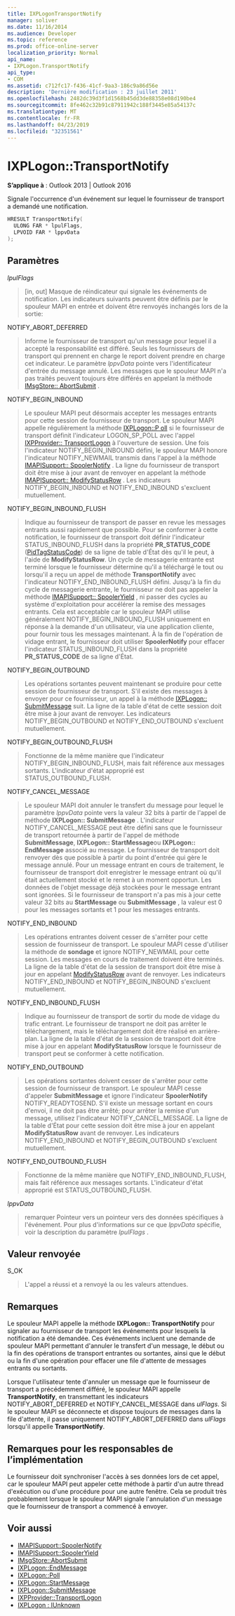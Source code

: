 ```yaml
---
title: IXPLogonTransportNotify
manager: soliver
ms.date: 11/16/2014
ms.audience: Developer
ms.topic: reference
ms.prod: office-online-server
localization_priority: Normal
api_name:
- IXPLogon.TransportNotify
api_type:
- COM
ms.assetid: c712fc17-f436-41cf-9aa3-186c9a86d56e
description: 'Dernière modification : 23 juillet 2011'
ms.openlocfilehash: 2482dc39d3f1d1568b45dd3de88358e08d190be4
ms.sourcegitcommit: 8fe462c32b91c87911942c188f3445e85a54137c
ms.translationtype: MT
ms.contentlocale: fr-FR
ms.lasthandoff: 04/23/2019
ms.locfileid: "32351561"
---
```

# <a name="ixplogontransportnotify"></a>IXPLogon::TransportNotify

**S’applique à** : Outlook 2013 | Outlook 2016 
  
Signale l'occurrence d'un événement sur lequel le fournisseur de transport a demandé une notification.
  
```cpp
HRESULT TransportNotify(
  ULONG FAR * lpulFlags,
  LPVOID FAR * lppvData
);
```

## <a name="parameters"></a>Paramètres

 _lpulFlags_
  
> [in, out] Masque de réindicateur qui signale les événements de notification. Les indicateurs suivants peuvent être définis par le spouleur MAPI en entrée et doivent être renvoyés inchangés lors de la sortie:
    
NOTIFY_ABORT_DEFERRED 
  
> Informe le fournisseur de transport qu'un message pour lequel il a accepté la responsabilité est différé. Seuls les fournisseurs de transport qui prennent en charge le report doivent prendre en charge cet indicateur. Le paramètre _lppvData_ pointe vers l'identificateur d'entrée du message annulé. Les messages que le spouleur MAPI n'a pas traités peuvent toujours être différés en appelant la méthode [IMsgStore:: AbortSubmit](imsgstore-abortsubmit.md) . 
    
NOTIFY_BEGIN_INBOUND 
  
> Le spouleur MAPI peut désormais accepter les messages entrants pour cette session de fournisseur de transport. Le spouleur MAPI appelle régulièrement la méthode [IXPLogon::P oll](ixplogon-poll.md) si le fournisseur de transport définit l'indicateur LOGON_SP_POLL avec l'appel [IXPProvider:: TransportLogon](ixpprovider-transportlogon.md) à l'ouverture de session. Une fois l'indicateur NOTIFY_BEGIN_INBOUND défini, le spouleur MAPI honore l'indicateur NOTIFY_NEWMAIL transmis dans l'appel à la méthode [IMAPISupport:: SpoolerNotify](imapisupport-spoolernotify.md) . La ligne du fournisseur de transport doit être mise à jour avant de renvoyer en appelant la méthode [IMAPISupport:: ModifyStatusRow](imapisupport-modifystatusrow.md) . Les indicateurs NOTIFY_BEGIN_INBOUND et NOTIFY_END_INBOUND s'excluent mutuellement. 
    
NOTIFY_BEGIN_INBOUND_FLUSH 
  
> Indique au fournisseur de transport de passer en revue les messages entrants aussi rapidement que possible. Pour se conformer à cette notification, le fournisseur de transport doit définir l'indicateur STATUS_INBOUND_FLUSH dans la propriété **PR_STATUS_CODE** ([PidTagStatusCode](pidtagstatuscode-canonical-property.md)) de sa ligne de table d'État dès qu'il le peut, à l'aide de **ModifyStatusRow**. Un cycle de messagerie entrante est terminé lorsque le fournisseur détermine qu'il a téléchargé le tout ou lorsqu'il a reçu un appel de méthode **TransportNotify** avec l'indicateur NOTIFY_END_INBOUND_FLUSH défini. Jusqu'à la fin du cycle de messagerie entrante, le fournisseur ne doit pas appeler la méthode [IMAPISupport:: SpoolerYield](imapisupport-spooleryield.md) , ni passer des cycles au système d'exploitation pour accélérer la remise des messages entrants. Cela est acceptable car le spouleur MAPI utilise généralement NOTIFY_BEGIN_INBOUND_FLUSH uniquement en réponse à la demande d'un utilisateur, via une application cliente, pour fournir tous les messages maintenant. À la fin de l'opération de vidage entrant, le fournisseur doit utiliser **SpoolerNotify** pour effacer l'indicateur STATUS_INBOUND_FLUSH dans la propriété **PR_STATUS_CODE** de sa ligne d'État. 
    
NOTIFY_BEGIN_OUTBOUND 
  
> Les opérations sortantes peuvent maintenant se produire pour cette session de fournisseur de transport. S'il existe des messages à envoyer pour ce fournisseur, un appel à la méthode [IXPLogon:: SubmitMessage](ixplogon-submitmessage.md) suit. La ligne de la table d'état de cette session doit être mise à jour avant de renvoyer. Les indicateurs NOTIFY_BEGIN_OUTBOUND et NOTIFY_END_OUTBOUND s'excluent mutuellement. 
    
NOTIFY_BEGIN_OUTBOUND_FLUSH 
  
> Fonctionne de la même manière que l'indicateur NOTIFY_BEGIN_INBOUND_FLUSH, mais fait référence aux messages sortants. L'indicateur d'état approprié est STATUS_OUTBOUND_FLUSH.
    
NOTIFY_CANCEL_MESSAGE 
  
> Le spouleur MAPI doit annuler le transfert du message pour lequel le paramètre _lppvData_ pointe vers la valeur 32 bits à partir de l'appel de méthode **IXPLogon:: SubmitMessage** . L'indicateur NOTIFY_CANCEL_MESSAGE peut être défini sans que le fournisseur de transport retournée à partir de l'appel de méthode **SubmitMessage**, **IXPLogon:: StartMessage**ou **IXPLogon:: EndMessage** associé au message. Le fournisseur de transport doit renvoyer dès que possible à partir du point d'entrée qui gère le message annulé. Pour un message entrant en cours de traitement, le fournisseur de transport doit enregistrer le message entrant où qu'il était actuellement stocké et le remet à un moment opportun. Les données de l'objet message déjà stockées pour le message entrant sont ignorées. Si le fournisseur de transport n'a pas mis à jour cette valeur 32 bits au **StartMessage** ou **SubmitMessage** , la valeur est 0 pour les messages sortants et 1 pour les messages entrants. 
    
NOTIFY_END_INBOUND 
  
> Les opérations entrantes doivent cesser de s'arrêter pour cette session de fournisseur de transport. Le spouleur MAPI cesse d'utiliser la méthode de **sondage** et ignore NOTIFY_NEWMAIL pour cette session. Les messages en cours de traitement doivent être terminés. La ligne de la table d'état de la session de transport doit être mise à jour en appelant [ModifyStatusRow](imapisupport-modifystatusrow.md) avant de renvoyer. Les indicateurs NOTIFY_END_INBOUND et NOTIFY_BEGIN_INBOUND s'excluent mutuellement. 
    
NOTIFY_END_INBOUND_FLUSH 
  
> Indique au fournisseur de transport de sortir du mode de vidage du trafic entrant. Le fournisseur de transport ne doit pas arrêter le téléchargement, mais le téléchargement doit être réalisé en arrière-plan. La ligne de la table d'état de la session de transport doit être mise à jour en appelant **ModifyStatusRow** lorsque le fournisseur de transport peut se conformer à cette notification. 
    
NOTIFY_END_OUTBOUND 
  
> Les opérations sortantes doivent cesser de s'arrêter pour cette session de fournisseur de transport. Le spouleur MAPI cesse d'appeler **SubmitMessage** et ignore l'indicateur **SpoolerNotify** NOTIFY_READYTOSEND. S'il existe un message sortant en cours d'envoi, il ne doit pas être arrêté; pour arrêter la remise d'un message, utilisez l'indicateur NOTIFY_CANCEL_MESSAGE. La ligne de la table d'État pour cette session doit être mise à jour en appelant **ModifyStatusRow** avant de renvoyer. Les indicateurs NOTIFY_END_INBOUND et NOTIFY_BEGIN_OUTBOUND s'excluent mutuellement. 
    
NOTIFY_END_OUTBOUND_FLUSH 
  
> Fonctionne de la même manière que NOTIFY_END_INBOUND_FLUSH, mais fait référence aux messages sortants. L'indicateur d'état approprié est STATUS_OUTBOUND_FLUSH.
    
 _lppvData_
  
> remarquer Pointeur vers un pointeur vers des données spécifiques à l'événement. Pour plus d'informations sur ce que _lppvData_ spécifie, voir la description du paramètre _lpulFlags_ . 
    
## <a name="return-value"></a>Valeur renvoyée

S_OK 
  
> L'appel a réussi et a renvoyé la ou les valeurs attendues.
    
## <a name="remarks"></a>Remarques

Le spouleur MAPI appelle la méthode **IXPLogon:: TransportNotify** pour signaler au fournisseur de transport les événements pour lesquels la notification a été demandée. Ces événements incluent une demande de spouleur MAPI permettant d'annuler le transfert d'un message, le début ou la fin des opérations de transport entrantes ou sortantes, ainsi que le début ou la fin d'une opération pour effacer une file d'attente de messages entrants ou sortants. 
  
Lorsque l'utilisateur tente d'annuler un message que le fournisseur de transport a précédemment différé, le spouleur MAPI appelle **TransportNotify**, en transmettant les indicateurs NOTIFY_ABORT_DEFERRED et NOTIFY_CANCEL_MESSAGE dans _ulFlags_. Si le spouleur MAPI se déconnecte et dispose toujours de messages dans la file d'attente, il passe uniquement NOTIFY_ABORT_DEFERRED dans _ulFlags_ lorsqu'il appelle **TransportNotify**.
  
## <a name="notes-to-implementers"></a>Remarques pour les responsables de l’implémentation

Le fournisseur doit synchroniser l'accès à ses données lors de cet appel, car le spouleur MAPI peut appeler cette méthode à partir d'un autre thread d'exécution ou d'une procédure pour une autre fenêtre. Cela se produit très probablement lorsque le spouleur MAPI signale l'annulation d'un message que le fournisseur de transport a commencé à envoyer.
  
## <a name="see-also"></a>Voir aussi

- [IMAPISupport::SpoolerNotify](imapisupport-spoolernotify.md) 
- [IMAPISupport::SpoolerYield](imapisupport-spooleryield.md) 
- [IMsgStore::AbortSubmit](imsgstore-abortsubmit.md) 
- [IXPLogon::EndMessage](ixplogon-endmessage.md) 
- [IXPLogon::Poll](ixplogon-poll.md)
- [IXPLogon::StartMessage](ixplogon-startmessage.md)
- [IXPLogon::SubmitMessage](ixplogon-submitmessage.md)
- [IXPProvider::TransportLogon](ixpprovider-transportlogon.md)
- [IXPLogon : IUnknown](ixplogoniunknown.md)

